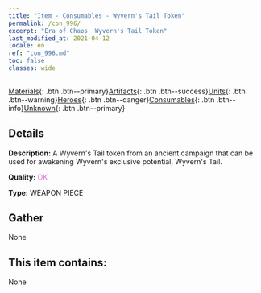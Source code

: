 ```yaml
---
title: "Item - Consumables - Wyvern's Tail Token"
permalink: /con_996/
excerpt: "Era of Chaos  Wyvern's Tail Token"
last_modified_at: 2021-04-12
locale: en
ref: "con_996.md"
toc: false
classes: wide
---
```

 [Materials](/Items/){: .btn .btn--primary}[Artifacts](/Items/Artifacts/){: .btn .btn--success}[Units](/Items/Units/){: .btn .btn--warning}[Heroes](/Items/Heroes/){: .btn .btn--danger}[Consumables](/Items/Consumables/){: .btn .btn--info}[Unknown](/Items/Unknown/){: .btn .btn--primary}

## Details
 **Description:** A Wyvern's Tail token from an ancient campaign that can be used for awakening Wyvern's exclusive potential, Wyvern's Tail.

 **Quality:** <span style="color: #DA70D6">OK</span>

 **Type:** WEAPON PIECE

## Gather

  None

## This item contains:

  None

